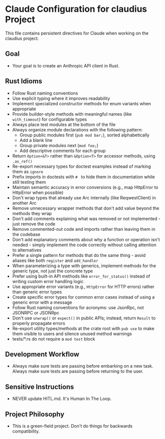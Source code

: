 # Claude Configuration for claudius Project

This file contains persistent directives for Claude when working on the claudius project.

## Goal

- Your goal is to create an Anthropic API client in Rust.

## Rust Idioms

- Follow Rust naming conventions
- Use explicit typing where it improves readability
- Implement specialized constructor methods for enum variants when appropriate
- Provide builder-style methods with meaningful names (like `with_timeout`) for configurable types
- Always place test modules at the bottom of the file
- Always organize module declarations with the following pattern:
  - Group public modules first (`pub mod bar;`), sorted alphabetically
  - Add a blank line
  - Group private modules next (`mod foo;`)
  - Add descriptive comments for each group
- Return `Option<&T>` rather than `&Option<T>` for accessor methods, using `.as_ref()`
- Re-export necessary types for doctest examples instead of marking them as `ignore`
- Prefix imports in doctests with `# ` to hide them in documentation while still testing them
- Maintain semantic accuracy in error conversions (e.g., map HttpError to HttpError when possible)
- Don't wrap types that already use Arc internally (like ReqwestClient) in another Arc
- Remove unnecessary wrapper methods that don't add value beyond the methods they wrap
- Don't add comments explaining what was removed or not implemented - just remove the code
- Remove commented-out code and imports rather than leaving them in the codebase
- Don't add explanatory comments about why a function or operation isn't needed - simply implement the code correctly without calling attention to alternatives
- Prefer a single pattern for methods that do the same thing - avoid aliases like both `register` and `add_handler`
- When parameterizing a type with generics, implement methods for the generic type, not just the concrete type
- Prefer using built-in API methods like `error_for_status()` instead of writing custom error handling logic
- Use appropriate error variants (e.g., `HttpError` for HTTP errors) rather than generic error types
- Create specific error types for common error cases instead of using a generic error with a message
- Follow Rust naming conventions for acronyms: use JsonRpc, not JSONRPC or JSONRpc
- Don't use `unwrap()` or `expect()` in public APIs; instead, return `Result` to properly propagate errors
- Re-export utility types/methods at the crate root with `pub use` to make them visible to users and silence unused method warnings
- tests/*.rs do not require a `mod test` block

## Development Workflow

- Always make sure tests are passing before embarking on a new task.  Always make sure tests are passing before returning to the user.

## Sensitive Instructions

- NEVER update HITL.md.  It's Human In The Loop.

## Project Philosophy

- This is a green-field project.  Don't do things for backwards compatibility.